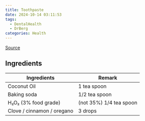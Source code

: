 ```yaml
---
title: Toothpaste
date: 2024-10-14 03:11:53
tags:
  - DentalHealth
  - DrBerg
categories: Health
---
```


[Source](!https://www.youtube.com/watch?v=yO1dHlbIry0)

## Ingredients

| Ingredients                | Remark                  |
| -------------------------- | ----------------------- |
| Coconut Oil                | 1 tea spoon             |
| Baking soda                | 1/2 tea spoon           |
| H₂O₂ (3% food grade)       | (not 35%) 1/4 tea spoon |
| Clove / cinnamon / oregano | 3 drops                 |
